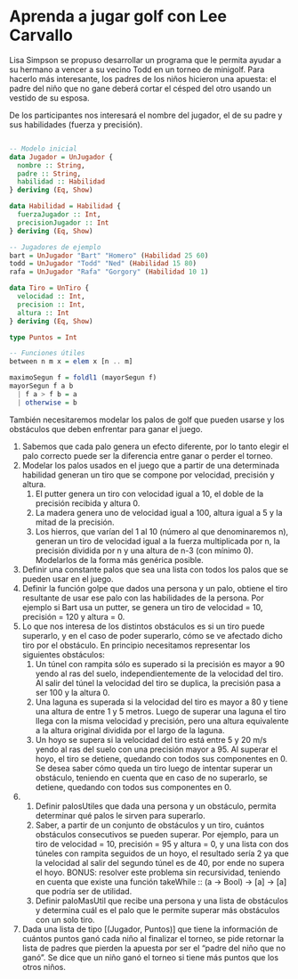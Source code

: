 # Aprenda a jugar golf con Lee Carvallo

Lisa Simpson se propuso desarrollar un programa que le permita ayudar a su hermano a vencer a su vecino Todd en un torneo de minigolf. Para hacerlo más interesante, los padres de los niños hicieron una apuesta: el padre del niño que no gane deberá cortar el césped del otro usando un vestido de su esposa.

De los participantes nos interesará el nombre del jugador, el de su padre y sus habilidades (fuerza y precisión). 

```haskell

-- Modelo inicial
data Jugador = UnJugador {
  nombre :: String,
  padre :: String,
  habilidad :: Habilidad
} deriving (Eq, Show)

data Habilidad = Habilidad {
  fuerzaJugador :: Int,
  precisionJugador :: Int
} deriving (Eq, Show)

-- Jugadores de ejemplo
bart = UnJugador "Bart" "Homero" (Habilidad 25 60)
todd = UnJugador "Todd" "Ned" (Habilidad 15 80)
rafa = UnJugador "Rafa" "Gorgory" (Habilidad 10 1)

data Tiro = UnTiro {
  velocidad :: Int,
  precision :: Int,
  altura :: Int
} deriving (Eq, Show)

type Puntos = Int

-- Funciones útiles
between n m x = elem x [n .. m]

maximoSegun f = foldl1 (mayorSegun f)
mayorSegun f a b
  | f a > f b = a
  | otherwise = b

```

También necesitaremos modelar los palos de golf que pueden usarse y los obstáculos que deben enfrentar para ganar el juego.

1. Sabemos que cada palo genera un efecto diferente, por lo tanto elegir el palo correcto puede ser la diferencia entre ganar o perder el torneo.
  1. Modelar los palos usados en el juego que a partir de una determinada habilidad generan un tiro que se compone por velocidad, precisión y altura.
     1. El putter genera un tiro con velocidad igual a 10, el doble de la precisión recibida y altura 0.
     2. La madera genera uno de velocidad igual a 100, altura igual a 5 y la mitad de la precisión.
     3. Los hierros, que varían del 1 al 10 (número al que denominaremos n), generan un tiro de velocidad igual a la fuerza multiplicada por n, la precisión dividida por n y una altura de n-3 (con mínimo 0). Modelarlos de la forma más genérica posible.
  2. Definir una constante palos que sea una lista con todos los palos que se pueden usar en el juego.
1. Definir la función golpe que dados una persona y un palo, obtiene el tiro resultante de usar ese palo con las habilidades de la persona.
Por ejemplo si Bart usa un putter, se genera un tiro de velocidad = 10, precisión = 120 y altura = 0.
1. Lo que nos interesa de los distintos obstáculos es si un tiro puede superarlo, y en el caso de poder superarlo, cómo se ve afectado dicho tiro por el obstáculo. En principio necesitamos representar los siguientes obstáculos:
   1. Un túnel con rampita sólo es superado si la precisión es mayor a 90 yendo al ras del suelo, independientemente de la velocidad del tiro. Al salir del túnel la velocidad del tiro se duplica, la precisión pasa a ser 100 y la altura 0.
   2. Una laguna es superada si la velocidad del tiro es mayor a 80 y tiene una altura de entre 1 y 5 metros. Luego de superar una laguna el tiro llega con la misma velocidad y precisión, pero una altura equivalente a la altura original dividida por el largo de la laguna.
   3. Un hoyo se supera si la velocidad del tiro está entre 5 y 20 m/s yendo al ras del suelo con una precisión mayor a 95. Al superar el hoyo, el tiro se detiene, quedando con todos sus componentes en 0.
  Se desea saber cómo queda un tiro luego de intentar superar un obstáculo, teniendo en cuenta que en caso de no superarlo, se detiene, quedando con todos sus componentes en 0.
1.
   1. Definir palosUtiles que dada una persona y un obstáculo, permita determinar qué palos le sirven para superarlo.
   1. Saber, a partir de un conjunto de obstáculos y un tiro, cuántos obstáculos consecutivos se pueden superar.
Por ejemplo, para un tiro de velocidad = 10, precisión = 95 y altura = 0, y una lista con dos túneles con rampita seguidos de un hoyo, el resultado sería 2 ya que la velocidad al salir del segundo túnel es de 40, por ende no supera el hoyo.
BONUS: resolver este problema sin recursividad, teniendo en cuenta que existe una función takeWhile :: (a -> Bool) -> [a] -> [a] que podría ser de utilidad.
   1. Definir paloMasUtil que recibe una persona y una lista de obstáculos y determina cuál es el palo que le permite superar más obstáculos con un solo tiro.
1. Dada una lista de tipo [(Jugador, Puntos)] que tiene la información de cuántos puntos ganó cada niño al finalizar el torneo, se pide retornar la lista de padres que pierden la apuesta por ser el “padre del niño que no ganó”. Se dice que un niño ganó el torneo si tiene más puntos que los otros niños.